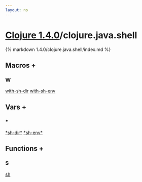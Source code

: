 ```yaml
---
layout: ns
---
```

# [Clojure 1.4.0](../)/clojure.java.shell

{% markdown 1.4.0/clojure.java.shell/index.md %}



## Macros <a id="mf">+</a>

<div id="macros" markdown="1">

### W
[with-sh-dir](./with_DASH_sh_DASH_dir/)
[with-sh-env](./with_DASH_sh_DASH_env/)

</div>


## Vars <a id="vf">+</a>

<div id="vars" markdown="1">

### *
[\*sh-dir\*](./STAR_sh_DASH_dir_STAR/)
[\*sh-env\*](./STAR_sh_DASH_env_STAR/)

</div>


## Functions <a id="ff">+</a>

<div id="fns" markdown="1">

### S
[sh](./sh/)

</div>
